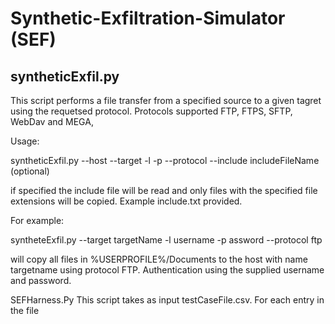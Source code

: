 # Synthetic-Exfiltration-Simulator (SEF)

## syntheticExfil.py
This script performs a file transfer from a specified source to a given tagret using the requetsed protocol. Protocols supported FTP, FTPS, SFTP, WebDav and MEGA,

Usage:

syntheticExfil.py --host <hostname> --target <targetname> -l <username> -p <password> --protocol <protocolname> --include includeFileName (optional)

if specified the include file will be read and only files with the specified file extensions will be copied. Example include.txt provided.

For example:

syntheteExfil.py --target targetName -l username -p assword --protocol ftp

will copy all files in %USERPROFILE%/Documents to the host with name targetname using protocol FTP. Authentication using the supplied username and password.


SEFHarness.Py
This script takes as input testCaseFile.csv. For each entry in the file 
